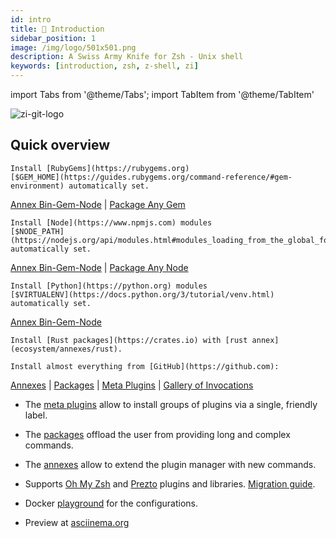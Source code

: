 ```yaml
---
id: intro
title: 🎉 Introduction
sidebar_position: 1
image: /img/logo/501x501.png
description: A Swiss Army Knife for Zsh - Unix shell
keywords: [introduction, zsh, z-shell, zi]
---
```


import Tabs from '@theme/Tabs'; import TabItem from '@theme/TabItem'

![zi-git-logo](/img/zi-git.png)

## Quick overview

<Tabs>
  <TabItem value="gems" label="RubyGems">
    
    Install [RubyGems](https://rubygems.org) 
    [$GEM_HOME](https://guides.rubygems.org/command-reference/#gem-environment) automatically set.
    
[Annex Bin-Gem-Node](ecosystem/annexes/bin-gem-node) | [Package Any Gem](https://github.com/z-shell/any-gem)

  </TabItem>
  <TabItem value="node" label="Node">
    
    Install [Node](https://www.npmjs.com) modules
    [$NODE_PATH](https://nodejs.org/api/modules.html#modules_loading_from_the_global_folders) automatically set.
    
[Annex Bin-Gem-Node](ecosystem/annexes/bin-gem-node) | [Package Any Node](https://github.com/z-shell/any-node)

  </TabItem>
  <TabItem value="pip" label="Python">

    Install [Python](https://python.org) modules
    [$VIRTUALENV](https://docs.python.org/3/tutorial/venv.html) automatically set.
    
[Annex Bin-Gem-Node](ecosystem/annexes/bin-gem-node)

  </TabItem>
  <TabItem value="rust" label="Rust packages">
    
    Install [Rust packages](https://crates.io) with [rust annex](ecosystem/annexes/rust).

  </TabItem>
  <TabItem value="github" label="GitHub" default>
    
    Install almost everything from [GitHub](https://github.com):

[Annexes](ecosystem/annexes) | [Packages](ecosystem/packages) | [Meta Plugins](ecosystem/annexes/meta-plugins) | [Gallery of Invocations](gallery/collection)

</TabItem>
</Tabs>

- The [meta plugins](ecosystem/annexes/meta-plugins) allow to install groups of plugins via a single, friendly label. 

- The [packages](ecosystem/packages) offload the user from providing long and complex commands.

- The [annexes](ecosystem/annexes) allow to extend the plugin manager with new commands.

- Supports [Oh My Zsh](getting_started/overview#oh-my-zsh-prezto) and [Prezto](getting_started/overview#oh-my-zsh-prezto) plugins and libraries. [Migration guide](getting_started/migration).

- Docker [playground](https://github.com/z-shell/playground) for the configurations.

- Preview at [asciinema.org](https://asciinema.org/a/459358)
